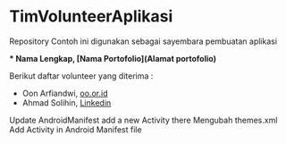 # TimVolunteerAplikasi

Repository Contoh ini digunakan sebagai sayembara pembuatan aplikasi

**\* Nama Lengkap, [Nama Portofolio](Alamat portofolio)**

Berikut daftar volunteer yang diterima :
* Oon Arfiandwi, [oo.or.id](https://oo.or.id)
* Ahmad Solihin, [Linkedin](https://linked.in/ahmad)

Update AndroidManifest add a new Activity there
Mengubah themes.xml
Add Activity in Android Manifest file
